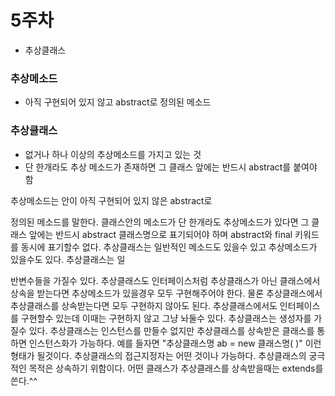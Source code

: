 # 5주차

* 추상클래스

### 추상메소드

 - 아직 구현되어 있지 않고 abstract로 정의된 메소드

### 추상클래스

* 없거나 하나 이상의 추상메소드를 가지고 있는 것
* 단 한개라도 추상 메소드가 존재하면 그 클래스 앞에는 반드시 abstract를 붙여야 함



추상메소드는 안이 아직 구현되어 있지 않은 abstract로

정의된 메소드를 말한다. 클래스안의 메소드가 단 한개라도 추상메소드가 있다면 그 클래스 앞에는 반드시 abstract 클래스명으로 표기되어야 하며 abstract와 final 키워드를 동시에 표기할수 없다. 추상클래스는 일반적인 메소드도 있을수 있고 추상메소드가 있을수도 있다. 추상클래스는 일

반변수들을 가질수 있다. 추상클래스도 인터페이스처럼 추상클래스가 아닌 클래스에서 상속을 받는다면 추상메소드가 있을경우 모두 구현해주어야 한다. 물론 추상클래스에서 추상클래스를 상속받는다면 모두 구현하지 않아도 된다. 추상클래스에서도 인터페이스를 구현할수 있는데 이때는 구현하지 않고 그냥 놔둘수 있다. 추상클래스는 생성자를 가질수 있다. 추상클래스는 인스턴스를 만들수 없지만 추상클래스를 상속받은 클래스를 통하면 인스턴스화가 가능하다. 예를 들자면 "추상클래스명 ab = new 클래스명\( \)" 이런 형태가 될것이다. 추상클래스의 접근지정자는 어떤 것이나 가능하다. 추상클래스의 궁극적인 목적은 상속하기 위함이다. 어떤 클래스가 추상클래스를 상속받을때는 extends를 쓴다.^^



